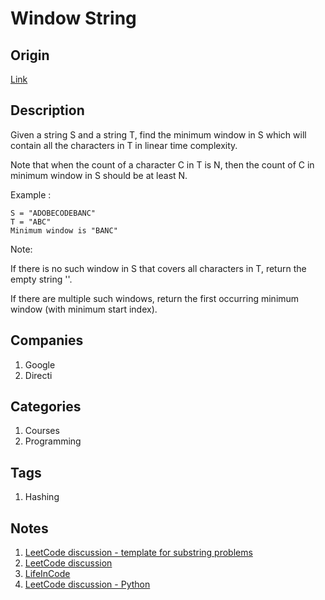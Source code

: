 # Window String

## Origin

[Link](https://www.interviewbit.com/problems/window-string/)

## Description

Given a string S and a string T, find the minimum window in S which will contain all the characters in T in linear time complexity.

Note that when the count of a character C in T is N, then the count of C in minimum window in S should be at least N.

Example :

```text
S = "ADOBECODEBANC"
T = "ABC"
Minimum window is "BANC"
```

Note:

If there is no such window in S that covers all characters in T, return the empty string ''.

If there are multiple such windows, return the first occurring minimum window (with minimum start index).

## Companies

1. Google
1. Directi

## Categories

1. Courses
1. Programming

## Tags

1. Hashing

## Notes

1. [LeetCode discussion - template for substring problems](https://leetcode.com/problems/minimum-window-substring/discuss/26808/Here-is-a-10-line-template-that-can-solve-most-'substring'-problems)
1. [LeetCode discussion](https://leetcode.com/problems/minimum-window-substring/discuss/26810/Java-solution.-using-two-pointers-+-HashMap)
1. [LifeInCode](http://www.lifeincode.net/programming/leetcode-minimum-window-substring-java/)
1. [LeetCode discussion - Python](https://leetcode.com/problems/minimum-window-substring/discuss/26804/12-lines-Python)